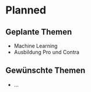 # Planned

## Geplante Themen

- Machine Learning
- Ausbildung Pro und Contra

## Gewünschte Themen

- ...
